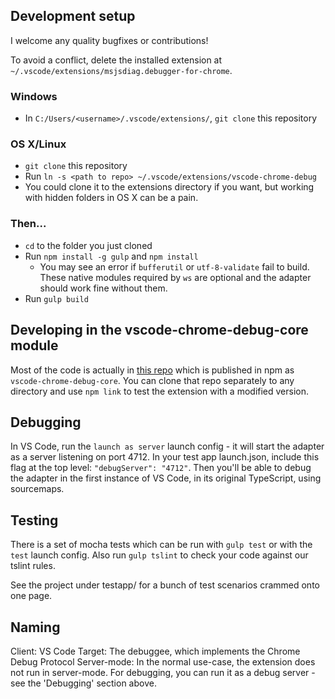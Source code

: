 ## Development setup
I welcome any quality bugfixes or contributions!

To avoid a conflict, delete the installed extension at `~/.vscode/extensions/msjsdiag.debugger-for-chrome`.

### Windows
* In `C:/Users/<username>/.vscode/extensions/`, `git clone` this repository

### OS X/Linux
* `git clone` this repository
* Run `ln -s <path to repo> ~/.vscode/extensions/vscode-chrome-debug`
* You could clone it to the extensions directory if you want, but working with hidden folders in OS X can be a pain.

### Then...
* `cd` to the folder you just cloned
* Run `npm install -g gulp` and `npm install`
    * You may see an error if `bufferutil` or `utf-8-validate` fail to build. These native modules required by `ws` are optional and the adapter should work fine without them.
* Run `gulp build`

## Developing in the vscode-chrome-debug-core module
Most of the code is actually in [this repo](https://github.com/Microsoft/vscode-chrome-debug-core) which is published in npm as `vscode-chrome-debug-core`. You can clone that repo separately to any directory and use `npm link` to test the extension with a modified version.

## Debugging
In VS Code, run the `launch as server` launch config - it will start the adapter as a server listening on port 4712. In your test app launch.json, include this flag at the top level: `"debugServer": "4712"`. Then you'll be able to debug the adapter in the first instance of VS Code, in its original TypeScript, using sourcemaps.

## Testing
There is a set of mocha tests which can be run with `gulp test` or with the `test` launch config. Also run `gulp tslint` to check your code against our tslint rules.

See the project under testapp/ for a bunch of test scenarios crammed onto one page.

## Naming
Client: VS Code
Target: The debuggee, which implements the Chrome Debug Protocol
Server-mode: In the normal use-case, the extension does not run in server-mode. For debugging, you can run it as a debug server - see the 'Debugging' section above.